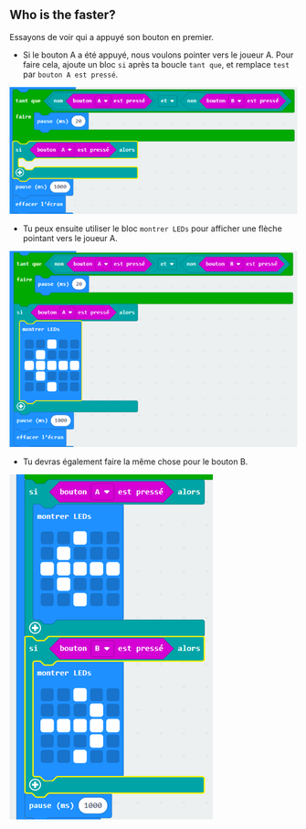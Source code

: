 ## Who is the faster?

Essayons de voir qui a appuyé son bouton en premier.

+ Si le bouton A a été appuyé, nous voulons pointer vers le joueur A. Pour faire cela, ajoute un bloc `si` après ta boucle `tant que`, et remplace `test` par `bouton A est pressé`.

![capture d'écran](images/reaction-if-a.png)

+ Tu peux ensuite utiliser le bloc `montrer LEDs` pour afficher une flèche pointant vers le joueur A.

![capture d’écran](images/reaction-if-a-show.png)

+ Tu devras également faire la même chose pour le bouton B.

![capture d'écran](images/reaction-if-b-show.png)